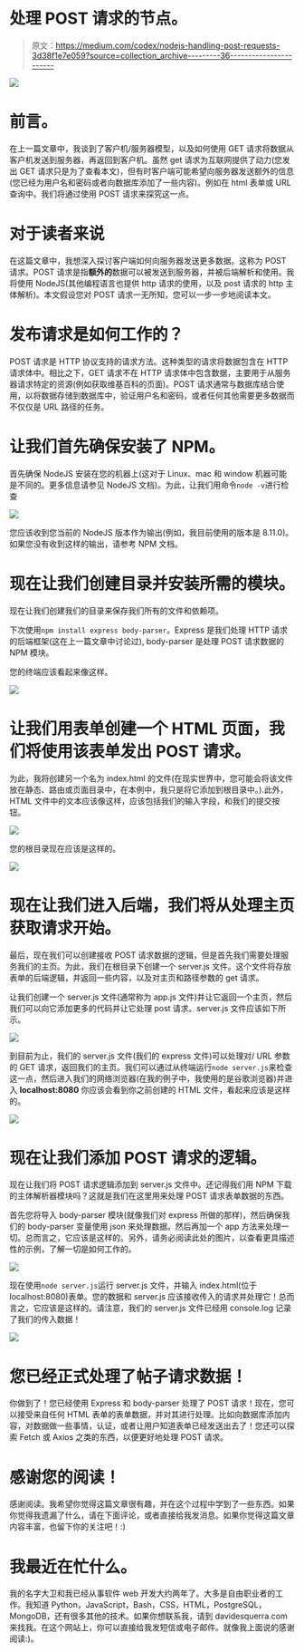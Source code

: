 # 处理 POST 请求的节点。

> 原文：<https://medium.com/codex/nodejs-handling-post-requests-3d38f1e7e059?source=collection_archive---------36----------------------->

![](img/341996e6f2be20eee361f6a55db693bc.png)

# 前言。

在上一篇文章中，我谈到了客户机/服务器模型，以及如何使用 GET 请求将数据从客户机发送到服务器，再返回到客户机。虽然 get 请求为互联网提供了动力(您发出 GET 请求只是为了查看本文)，但有时客户端可能希望向服务器发送额外的信息(您已经为用户名和密码或者向数据库添加了一些内容)。例如在 html 表单或 URL 查询中。我们将通过使用 POST 请求来探究这一点。

# 对于读者来说

在这篇文章中，我想深入探讨客户端如何向服务器发送更多数据。这称为 POST 请求。POST 请求是指**额外的**数据可以被发送到服务器，并被后端解析和使用。我将使用 NodeJS(其他编程语言也提供 http 请求的使用，以及 post 请求的 http 主体解析)。本文假设您对 POST 请求一无所知，您可以一步一步地阅读本文。

# 发布请求是如何工作的？

POST 请求是 HTTP 协议支持的请求方法。这种类型的请求将数据包含在 HTTP 请求体中。相比之下，GET 请求不在 HTTP 请求体中包含数据，主要用于从服务器请求特定的资源(例如获取维基百科的页面)。POST 请求通常与数据库结合使用，以将数据存储到数据库中，验证用户名和密码，或者任何其他需要更多数据而不仅仅是 URL 路径的任务。

# 让我们首先确保安装了 NPM。

首先确保 NodeJS 安装在您的机器上(这对于 Linux、mac 和 window 机器可能是不同的。更多信息请参见 NodeJS 文档)。为此，让我们用命令`node -v`进行检查

![](img/078dad8d0b2375ccc94ca0b7aedb1864.png)

您应该收到您当前的 NodeJS 版本作为输出(例如，我目前使用的版本是 8.11.0)。如果您没有收到这样的输出，请参考 NPM 文档。

# 现在让我们创建目录并安装所需的模块。

现在让我们创建我们的目录来保存我们所有的文件和依赖项。

下次使用`npm install express body-parser`。Express 是我们处理 HTTP 请求的后端框架(这在上一篇文章中讨论过), body-parser 是处理 POST 请求数据的 NPM 模块。

您的终端应该看起来像这样。

![](img/8f334df4269c924aa266ff3cb206c666.png)

# 让我们用表单创建一个 HTML 页面，我们将使用该表单发出 POST 请求。

为此，我将创建另一个名为 index.html 的文件(在现实世界中，您可能会将该文件放在静态、路由或页面目录中，在本例中，我只是将它添加到根目录中。).此外，HTML 文件中的文本应该像这样，应该包括我们的输入字段，和我们的提交按钮。

![](img/c88fffd0927cfc12ddc04678cafd5fee.png)

您的根目录现在应该是这样的。

![](img/dd418624cbfc363df25ea77b73df86a2.png)

# 现在让我们进入后端，我们将从处理主页获取请求开始。

最后，现在我们可以创建接收 POST 请求数据的逻辑，但是首先我们需要处理服务我们的主页。为此，我们在根目录下创建一个 server.js 文件。这个文件将存放表单的后端逻辑，并返回一些内容，以及对主页和路径参数的 get 请求。

让我们创建一个 server.js 文件(通常称为 app.js 文件)并让它返回一个主页，然后我们可以向它添加更多的代码并让它处理 post 请求。server.js 文件应该如下所示。

![](img/6d458c9811617b1eba51fe12946f8567.png)

到目前为止，我们的 server.js 文件(我们的 express 文件)可以处理对/ URL 参数的 GET 请求，返回我们的主页。我们可以通过从终端运行`node server.js`来检查这一点，然后进入我们的网络浏览器(在我的例子中，我使用的是谷歌浏览器)并进入 **localhost:8080** 你应该会看到你之前创建的 HTML 文件，看起来应该是这样的。

![](img/5aa459fd2703e16b82e5c5f6945ead86.png)

# 现在让我们添加 POST 请求的逻辑。

现在让我们将 POST 请求逻辑添加到 server.js 文件中。还记得我们用 NPM 下载的主体解析器模块吗？这就是我们在这里用来处理 POST 请求表单数据的东西。

首先您将导入 body-parser 模块(就像我们对 express 所做的那样)，然后确保我们的 body-parser 变量使用 json 来处理数据。然后再加一个 app 方法来处理一切。总而言之，它应该是这样的。另外，请务必阅读此处的图片，以查看更具描述性的示例，了解一切是如何工作的。

![](img/060aa92f6c3bfaa891b2031b31e9e268.png)

现在使用`node server.js`运行 server.js 文件，并输入 index.html(位于 localhost:8080)表单。您的数据和 server.js 应该接收传入的请求并处理它！总而言之，它应该是这样的。请注意，我们的 server.js 文件已经用 console.log 记录了我们的传入数据！

![](img/1f7ce8870264ac0523465bcb0aaf0c46.png)

# 您已经正式处理了帖子请求数据！

你做到了！您已经使用 Express 和 body-parser 处理了 POST 请求！现在，您可以接受来自任何 HTML 表单的表单数据，并对其进行处理。比如向数据库添加内容，对数据做一些事情，认证，或者让用户知道表单已经发送出去了！您还可以探索 Fetch 或 Axios 之类的东西，以便更好地处理 POST 请求。

# 感谢您的阅读！

感谢阅读。我希望你觉得这篇文章很有趣，并在这个过程中学到了一些东西。如果你觉得我遗漏了什么，请在下面评论，或者直接给我发消息。如果你觉得这篇文章内容丰富，也留下你的关注吧！:)

# 我最近在忙什么。

我的名字大卫和我已经从事软件 web 开发大约两年了。大多是自由职业者的工作。我知道 Python，JavaScript，Bash，CSS，HTML，PostgreSQL，MongoDB，还有很多其他的技术。如果你想联系我，请到 davidesquerra.com 来找我。在这个网站上，你可以直接给我发短信或电子邮件。就像我上面说的感谢阅读:)。